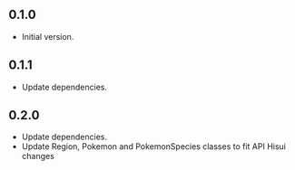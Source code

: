 ## 0.1.0

-   Initial version.

## 0.1.1

-   Update dependencies.

## 0.2.0

-   Update dependencies.
-   Update Region, Pokemon and PokemonSpecies classes to fit API Hisui changes

